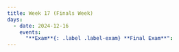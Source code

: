 ```yaml
---
title: Week 17 (Finals Week)
days:
  - date: 2024-12-16
    events:
      "**Exam**{: .label .label-exam} **Final Exam**":
---
```

